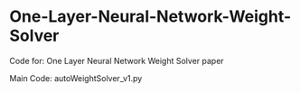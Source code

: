# One-Layer-Neural-Network-Weight-Solver
Code for: One Layer Neural Network Weight Solver paper

Main Code: autoWeightSolver_v1.py
